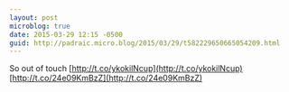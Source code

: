 ```yaml
---
layout: post
microblog: true
date: 2015-03-29 12:15 -0500
guid: http://padraic.micro.blog/2015/03/29/t582229650665054209.html
---
```

So out of touch [http://t.co/ykokilNcup](http://t.co/ykokilNcup) [http://t.co/24e09KmBzZ](http://t.co/24e09KmBzZ)
